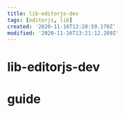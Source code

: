 ```yaml
---
title: lib-editorjs-dev
tags: [editorjs, lib]
created: '2020-11-16T13:20:59.170Z'
modified: '2020-11-16T13:21:12.289Z'
---
```


# lib-editorjs-dev

# guide

